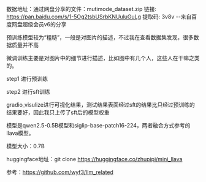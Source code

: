 数据地址：通过网盘分享的文件：mutimode_dataset.zip
链接: https://pan.baidu.com/s/1-5Og2tsbUSrbKNUuluGuLg 提取码: 3v8v 
--来自百度网盘超级会员v6的分享



预训练模型较为“粗糙”，一般是对图片的描述，不过我在查看数据集发现，很多数据质量并不高

微调训练主要是对图片中的细节进行描述，比如图中有几个人，这些人在干嘛之类的。



step1 进行预训练

step2 进行sft训练

gradio_visulize进行可视化结果，测试结果表面经过sft的结果比只经过预训练的结果要好，因此我只上传了sft后的模型权重

模型是qwen2.5-0.5B模型和siglip-base-patch16-224，两者融合方式参考的llava模型。

模型大小：0.7B



huggingface地址：git clone https://huggingface.co/zhupipi/mini_llava

参考：https://github.com/wyf3/llm_related
